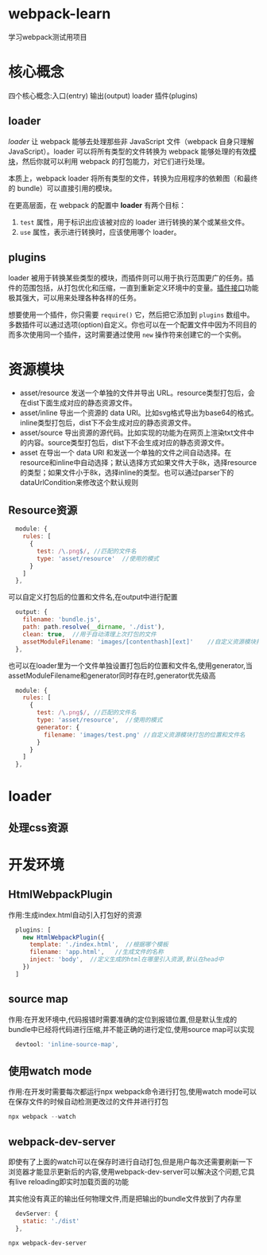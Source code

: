 # webpack-learn
学习webpack测试用项目

# 核心概念

四个核心概念:入口(entry) 	输出(output) 	loader	插件(plugins) 

## loader

*loader* 让 webpack 能够去处理那些非 JavaScript 文件（webpack 自身只理解 JavaScript）。loader 可以将所有类型的文件转换为 webpack 能够处理的有效[模块](https://www.webpackjs.com/concepts/modules)，然后你就可以利用 webpack 的打包能力，对它们进行处理。

本质上，webpack loader 将所有类型的文件，转换为应用程序的依赖图（和最终的 bundle）可以直接引用的模块。

在更高层面，在 webpack 的配置中 **loader** 有两个目标：

1. `test` 属性，用于标识出应该被对应的 loader 进行转换的某个或某些文件。
2. `use` 属性，表示进行转换时，应该使用哪个 loader。

## plugins

loader 被用于转换某些类型的模块，而插件则可以用于执行范围更广的任务。插件的范围包括，从打包优化和压缩，一直到重新定义环境中的变量。[插件接口](https://www.webpackjs.com/api/plugins)功能极其强大，可以用来处理各种各样的任务。

想要使用一个插件，你只需要 `require()` 它，然后把它添加到 `plugins` 数组中。多数插件可以通过选项(option)自定义。你也可以在一个配置文件中因为不同目的而多次使用同一个插件，这时需要通过使用 `new` 操作符来创建它的一个实例。

# 资源模块

- asset/resource 发送一个单独的文件并导出 URL。resource类型打包后，会在dist下面生成对应的静态资源文件。
- asset/inline 导出一个资源的 data URI。比如svg格式导出为base64的格式。inline类型打包后，dist下不会生成对应的静态资源文件。
- asset/source 导出资源的源代码。比如实现的功能为在网页上渲染txt文件中的内容。source类型打包后，dist下不会生成对应的静态资源文件。
- asset 在导出一个 data URI 和发送一个单独的文件之间自动选择。在resource和inline中自动选择；默认选择方式如果文件大于8k，选择resource的类型；如果文件小于8k，选择inline的类型。也可以通过parser下的dataUrlCondition来修改这个默认规则

## Resource资源

```js
  module: {
    rules: [
      {
        test: /\.png$/, //匹配的文件名
        type: 'asset/resource'  //使用的模式
      }
    ]
  },
```

可以自定义打包后的位置和文件名,在output中进行配置

```js
  output: {
    filename: 'bundle.js',
    path: path.resolve(__dirname, './dist'),
    clean: true,  //用于自动清理上次打包的文件
    assetModuleFilename: 'images/[contenthash][ext]'	//自定义资源模块打包的位置和文件名
  },
```

也可以在loader里为一个文件单独设置打包后的位置和文件名,使用generator,当assetModuleFilename和generator同时存在时,generator优先级高

```js
  module: {
    rules: [
      {
        test: /\.png$/, //匹配的文件名
        type: 'asset/resource',  //使用的模式
        generator: {
          filename: 'images/test.png' //自定义资源模块打包的位置和文件名
        }
      }
    ]
  },
```

# loader

## 处理css资源





# 开发环境

## HtmlWebpackPlugin

作用:生成index.html自动引入打包好的资源

```js
  plugins: [
    new HtmlWebpackPlugin({
      template: './index.html',  //根据哪个模板
      filename: 'app.html',   //生成文件的名称
      inject: 'body',  //定义生成的html在哪里引入资源,默认在head中
    })
  ]
```

## source map

作用:在开发环境中,代码报错时需要准确的定位到报错位置,但是默认生成的bundle中已经将代码进行压缩,并不能正确的进行定位,使用source map可以实现

```js
  devtool: 'inline-source-map',
```

## 使用watch mode

作用:在开发时需要每次都运行npx webpack命令进行打包,使用watch mode可以在保存文件的时候自动检测更改过的文件并进行打包

```powershell
npx webpack --watch
```

## webpack-dev-server

即使有了上面的watch可以在保存时进行自动打包,但是用户每次还需要刷新一下浏览器才能显示更新后的内容,使用webpack-dev-server可以解决这个问题,它具有live reloading即实时加载页面的功能

其实他没有真正的输出任何物理文件,而是把输出的bundle文件放到了内存里

```js
  devServer: {
    static: './dist'
  },
```

```powershell
npx webpack-dev-server
```

## 

